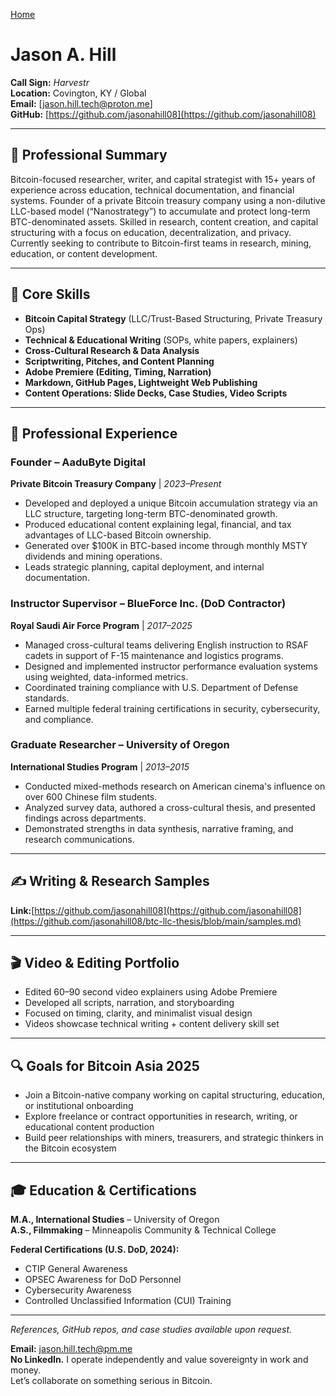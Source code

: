 [Home](./index.md)

# Jason A. Hill  
**Call Sign:** *Harvestr*  
**Location:** Covington, KY / Global  
**Email:** [jason.hill.tech@proton.me]  
**GitHub:** [https://github.com/jasonahill08](https://github.com/jasonahill08)  

---

## 🧭 Professional Summary

Bitcoin-focused researcher, writer, and capital strategist with 15+ years of experience across education, technical documentation, and financial systems. Founder of a private Bitcoin treasury company using a non-dilutive LLC-based model (“Nanostrategy”) to accumulate and protect long-term BTC-denominated assets. Skilled in research, content creation, and capital structuring with a focus on education, decentralization, and privacy. Currently seeking to contribute to Bitcoin-first teams in research, mining, education, or content development.

---

## 💼 Core Skills

- **Bitcoin Capital Strategy** (LLC/Trust-Based Structuring, Private Treasury Ops)  
- **Technical & Educational Writing** (SOPs, white papers, explainers)  
- **Cross-Cultural Research & Data Analysis**  
- **Scriptwriting, Pitches, and Content Planning**  
- **Adobe Premiere (Editing, Timing, Narration)**  
- **Markdown, GitHub Pages, Lightweight Web Publishing**  
- **Content Operations: Slide Decks, Case Studies, Video Scripts**

---

## 🏢 Professional Experience

### Founder – AaduByte Digital  
**Private Bitcoin Treasury Company** | *2023–Present*  
- Developed and deployed a unique Bitcoin accumulation strategy via an LLC structure, targeting long-term BTC-denominated growth.  
- Produced educational content explaining legal, financial, and tax advantages of LLC-based Bitcoin ownership.  
- Generated over $100K in BTC-based income through monthly MSTY dividends and mining operations.  
- Leads strategic planning, capital deployment, and internal documentation.

### Instructor Supervisor – BlueForce Inc. (DoD Contractor)  
**Royal Saudi Air Force Program** | *2017–2025*  
- Managed cross-cultural teams delivering English instruction to RSAF cadets in support of F-15 maintenance and logistics programs.  
- Designed and implemented instructor performance evaluation systems using weighted, data-informed metrics.  
- Coordinated training compliance with U.S. Department of Defense standards.  
- Earned multiple federal training certifications in security, cybersecurity, and compliance.

### Graduate Researcher – University of Oregon  
**International Studies Program** | *2013–2015*  
- Conducted mixed-methods research on American cinema's influence on over 600 Chinese film students.  
- Analyzed survey data, authored a cross-cultural thesis, and presented findings across departments.  
- Demonstrated strengths in data synthesis, narrative framing, and research communications.

---

## ✍ Writing & Research Samples

**Link:**[https://github.com/jasonahill08](https://github.com/jasonahill08](https://github.com/jasonahill08/btc-llc-thesis/blob/main/samples.md)

---

## 🎬 Video & Editing Portfolio

- Edited 60–90 second video explainers using Adobe Premiere  
- Developed all scripts, narration, and storyboarding  
- Focused on timing, clarity, and minimalist visual design  
- Videos showcase technical writing + content delivery skill set

---

## 🔍 Goals for Bitcoin Asia 2025

- Join a Bitcoin-native company working on capital structuring, education, or institutional onboarding  
- Explore freelance or contract opportunities in research, writing, or educational content production  
- Build peer relationships with miners, treasurers, and strategic thinkers in the Bitcoin ecosystem

---

## 🎓 Education & Certifications

**M.A., International Studies** – University of Oregon  
**A.S., Filmmaking** – Minneapolis Community & Technical College  

**Federal Certifications (U.S. DoD, 2024):**  
- CTIP General Awareness  
- OPSEC Awareness for DoD Personnel  
- Cybersecurity Awareness  
- Controlled Unclassified Information (CUI) Training

---

*References, GitHub repos, and case studies available upon request.*

**Email:** [jason.hill.tech@pm.me](mailto:jason.hill.tech@pm.me)  
**No LinkedIn.** I operate independently and value sovereignty in work and money.  
Let’s collaborate on something serious in Bitcoin.

